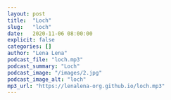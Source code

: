 ```yaml
---
layout: post
title:  "Loch"
slug:   "loch"
date:   2020-11-06 08:00:00 
explicit: false
categories: []
author: "Lena Lena"
podcast_file: "loch.mp3"
podcast_summary: "Loch"
podcast_image: "/images/2.jpg"
podcast_image_alt: "loch"
mp3_url: "https://lenalena-org.github.io/loch.mp3"
---
```



